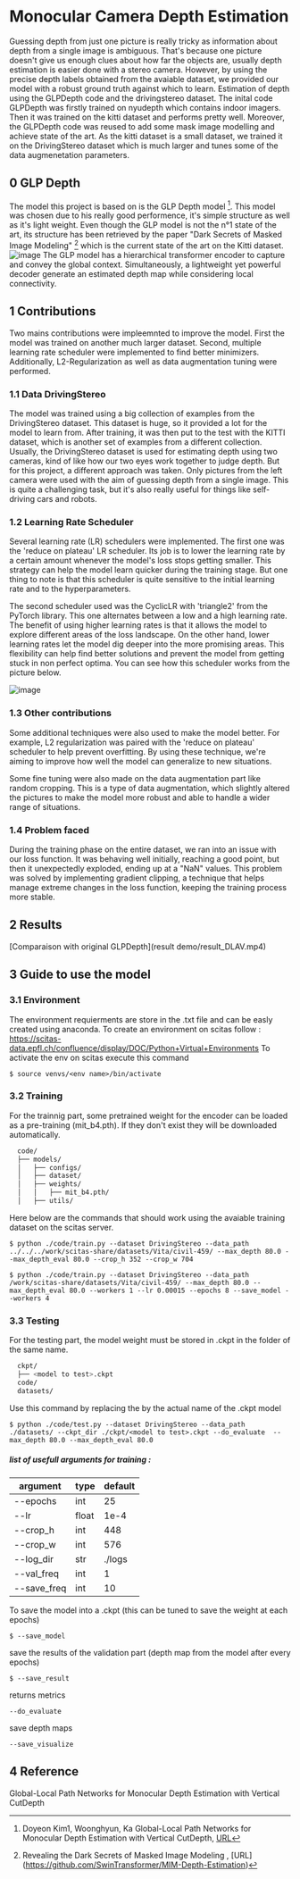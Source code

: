 # Monocular Camera Depth Estimation 

Guessing depth from just one picture is really tricky as information about depth from a single image is ambiguous. That's because one picture doesn't give us enough clues about how far the objects are, usually depth estimation is easier done with a stereo camera. However, by using the precise depth labels obtained from the avaiable dataset, we provided our model with a robust ground truth against which to learn.
Estimation of depth using the GLPDepth code and the drivingstereo dataset.
The inital code GLPDepth was firstly trained on nyudepth which contains indoor imagers. Then it was trained on the kitti dataset and performs pretty well. Moreover, the GLPDepth code was reused to add some mask image modelling and achieve state of the art. As the kitti dataset is a small dataset, we trained it on the DrivingStereo dataset which is much larger and tunes some of the data augmenetation parameters.

## 0 GLP Depth

The model this project is based on is the GLP Depth model [^1]. This model was chosen due to his really good performence, it's simple structure as well as it's light weight. Even though the GLP model is not the n°1 state of the art, its structure has been retrieved by the paper "Dark Secrets of Masked Image Modeling" [^2] which is the current state of the art on the Kitti dataset.
![image](https://github.com/RobinJunod/DLAV_DepthEstim/assets/82818451/6f4cc877-c9f5-48f9-84a4-2024c6af3263)
The GLP model has a hierarchical transformer encoder to capture and convey the global context. Simultaneously, a lightweight yet powerful decoder generate an estimated depth map while considering local connectivity. 

## 1 Contributions
Two mains contributions were impleemnted to improve the model. First the model was trained on another much larger dataset. Second, multiple learning rate scheduler were implemented to find better minimizers. Additionally, L2-Regularization as well as data augmentation tuning were performed.

### 1.1 Data DrivingStereo

The model was trained using a big collection of examples from the DrivingStereo dataset. This dataset is huge, so it provided a lot for the model to learn from. After training, it was then put to the test with the KITTI dataset, which is another set of examples from a different collection. Usually, the DrivingStereo dataset is used for estimating depth using two cameras, kind of like how our two eyes work together to judge depth. But for this project, a different approach was taken. Only pictures from the left camera were used with the aim of guessing depth from a single image. This is quite a challenging task, but it's also really useful for things like self-driving cars and robots.


### 1.2 Learning Rate Scheduler

Several learning rate (LR) schedulers were implemented. The first one was the 'reduce on plateau' LR scheduler. Its job is to lower the learning rate by a certain amount whenever the model's loss stops getting smaller. This strategy can help the model learn quicker during the training stage. But one thing to note is that this scheduler is quite sensitive to the initial learning rate and to the hyperparameters.

The second scheduler used was the CyclicLR with 'triangle2' from the PyTorch library. This one alternates between a low and a high learning rate. The benefit of using higher learning rates is that it allows the model to explore different areas of the loss landscape. On the other hand, lower learning rates let the model dig deeper into the more promising areas. This flexibility can help find better solutions and prevent the model from getting stuck in non perfect optima. You can see how this scheduler works from the picture below.

![image](https://github.com/RobinJunod/DLAV_DepthEstim/assets/82818451/92f9e132-6059-4ec4-90bc-7dac600f88d2)


### 1.3 Other contributions

Some additional techniques were also used to make the model better. For example, L2 regularization was paired with the 'reduce on plateau' scheduler to help prevent overfitting. By using these technique, we're aiming to improve how well the model can generalize to new situations.

Some fine tuning were also made on the data augmentation part like random cropping. This is a type of data augmentation, which slightly altered the pictures to make the model more robust and able to handle a wider range of situations.

### 1.4 Problem faced

During the training phase on the entire dataset, we ran into an issue with our loss function. It was behaving well initially, reaching a good point, but then it unexpectedly exploded, ending up at a "NaN" values. This problem was solved by implementing gradient clipping, a technique that helps manage extreme changes in the loss function, keeping the training process more stable. 

## 2 Results

[Comparaison with original GLPDepth](result demo/result_DLAV.mp4)



## 3 Guide to use the model

### 3.1 Environment
The environment requierments are store in the .txt file and can be easly created using anaconda. To 
create an environment on scitas follow : https://scitas-data.epfl.ch/confluence/display/DOC/Python+Virtual+Environments
To activate the env on scitas execute this command
```
$ source venvs/<env name>/bin/activate
```
### 3.2 Training

For the trainnig part, some pretrained weight for the encoder can be loaded as a pre-training (mit_b4.pth). If they don't exist they will be downloaded automatically. 
```bash
  code/
  ├── models/
  │   ├── configs/  
  │   ├── dataset/  
  │   ├── weights/
  │   │   ├── mit_b4.pth/
  │   ├── utils/
```
  

Here below are the commands that should work using the avaiable training dataset on the scitas server.
```
$ python ./code/train.py --dataset DrivingStereo --data_path ../../../work/scitas-share/datasets/Vita/civil-459/ --max_depth 80.0 --max_depth_eval 80.0 --crop_h 352 --crop_w 704
```
```
$ python ./code/train.py --dataset DrivingStereo --data_path /work/scitas-share/datasets/Vita/civil-459/ --max_depth 80.0 --max_depth_eval 80.0 --workers 1 --lr 0.00015 --epochs 8 --save_model --workers 4 
```


### 3.3 Testing

For the testing part, the model weight must be stored in .ckpt in the folder of the same name.
```bash
  ckpt/
  ├── <model to test>.ckpt
  code/
  datasets/
```
Use this command by replacing the <model to test> by the actual name of the .ckpt model
```
$ python ./code/test.py --dataset DrivingStereo --data_path ./datasets/ --ckpt_dir ./ckpt/<model to test>.ckpt --do_evaluate  --max_depth 80.0 --max_depth_eval 80.0
```

##### list of usefull arguments for training :

| argument | type     | default  |
|----------|----------|----------|
|  --epochs  |  int   |   25     |
|  --lr     |  float  |  1e-4    |
|  --crop_h  |  int   |   448    |
|  --crop_w  |  int   |   576    |
|  --log_dir  |  str   |   ./logs|
|  --val_freq |  int   |   1    |
|  --save_freq  |  int   |   10|    

To save the model into a .ckpt (this can be tuned to save the weight at each epochs)
```
$ --save_model
```
save the results of the validation part (depth map from the model after every epochs)
```
$ --save_result 
```
returns metrics
```
--do_evaluate
```
save depth maps
```
--save_visualize 
```

## 4 Reference
 Global-Local Path Networks for Monocular Depth Estimation with Vertical CutDepth
  
[^1]: Doyeon Kim1, Woonghyun, Ka Global-Local Path Networks for Monocular Depth Estimation with Vertical CutDepth, [URL](https://github.com/vinvino02/GLPDepth)

[^2]:  Revealing the Dark Secrets of Masked Image Modeling , [URL] (https://github.com/SwinTransformer/MIM-Depth-Estimation)
  
